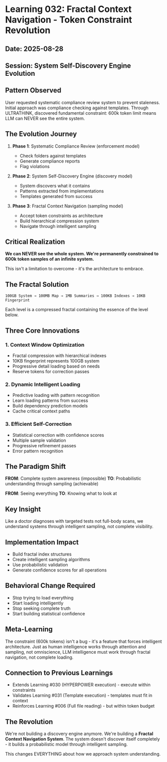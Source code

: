 # Learning 032: Fractal Context Navigation - Token Constraint Revolution

## Date: 2025-08-28
## Session: System Self-Discovery Engine Evolution

## Pattern Observed
User requested systematic compliance review system to prevent staleness. Initial approach was compliance checking against templates. Through ULTRATHINK, discovered fundamental constraint: 600k token limit means LLM can NEVER see the entire system.

## The Evolution Journey
1. **Phase 1**: Systematic Compliance Review (enforcement model)
   - Check folders against templates
   - Generate compliance reports
   - Flag violations

2. **Phase 2**: System Self-Discovery Engine (discovery model)
   - System discovers what it contains
   - Patterns extracted from implementations
   - Templates generated from success

3. **Phase 3**: Fractal Context Navigation (sampling model)
   - Accept token constraints as architecture
   - Build hierarchical compression system
   - Navigate through intelligent sampling

## Critical Realization
**We can NEVER see the whole system. We're permanently constrained to 600k token samples of an infinite system.**

This isn't a limitation to overcome - it's the architecture to embrace.

## The Fractal Solution
```
100GB System → 100MB Map → 1MB Summaries → 100KB Indexes → 10KB Fingerprint
```
Each level is a compressed fractal containing the essence of the level below.

## Three Core Innovations

### 1. Context Window Optimization
- Fractal compression with hierarchical indexes
- 10KB fingerprint represents 100GB system
- Progressive detail loading based on needs
- Reserve tokens for correction passes

### 2. Dynamic Intelligent Loading  
- Predictive loading with pattern recognition
- Learn loading patterns from success
- Build dependency prediction models
- Cache critical context paths

### 3. Efficient Self-Correction
- Statistical correction with confidence scores
- Multiple sample validation
- Progressive refinement passes
- Error pattern recognition

## The Paradigm Shift
**FROM**: Complete system awareness (impossible)
**TO**: Probabilistic understanding through sampling (achievable)

**FROM**: Seeing everything
**TO**: Knowing what to look at

## Key Insight
Like a doctor diagnoses with targeted tests not full-body scans, we understand systems through intelligent sampling, not complete visibility.

## Implementation Impact
- Build fractal index structures
- Create intelligent sampling algorithms
- Use probabilistic validation
- Generate confidence scores for all operations

## Behavioral Change Required
- Stop trying to load everything
- Start loading intelligently
- Stop seeking complete truth
- Start building statistical confidence

## Meta-Learning
The constraint (600k tokens) isn't a bug - it's a feature that forces intelligent architecture. Just as human intelligence works through attention and sampling, not omniscience, LLM intelligence must work through fractal navigation, not complete loading.

## Connection to Previous Learnings
- Extends Learning #030 (HYPERPOWER execution) - execute within constraints
- Validates Learning #031 (Template execution) - templates must fit in context
- Reinforces Learning #006 (Full file reading) - but within token budget

## The Revolution
We're not building a discovery engine anymore.
We're building a **Fractal Context Navigation System**.
The system doesn't discover itself completely - it builds a probabilistic model through intelligent sampling.

This changes EVERYTHING about how we approach system understanding.